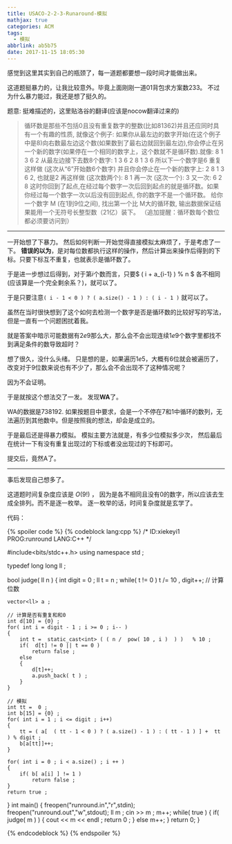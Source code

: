 ```yaml
---
title: USACO-2-2-3-Runaround-模拟
mathjax: true
categories: ACM
tags:
  - 模拟
abbrlink: ab5b75
date: 2017-11-15 18:05:30
---
```


感觉到这里其实到自己的瓶颈了，每一道题都要想一段时间才能做出来。

<!--more--> 

这道题挺暴力的，让我比较意外。毕竟上面刚刚一道01背包求方案数233。
不过为什么暴力能过，我还是想了挺久的。

题意: 挺难描述的，这里贴洛谷的翻译(应该是nocow翻译过来的)
>循环数是那些不包括0且没有重复数字的整数(比如81362)并且还应同时具有一个有趣的性质, 就像这个例子:
>如果你从最左边的数字开始(在这个例子中是8)向右数最左边这个数(如果数到了最右边就回到最左边),你会停止在另一个新的数字(如果停在一个相同的数字上，这个数就不是循环数).就像: 8 1 3 6 2 从最左边接下去数8个数字: 1 3 6 2 8 1 3 6 所以下一个数字是6
>重复这样做 (这次从“6”开始数6个数字) 并且你会停止在一个新的数字上: 2 8 1 3 6 2, 也就是2
>再这样做 (这次数两个): 8 1
>再一次 (这次一个): 3
>又一次: 6 2 8 这时你回到了起点,在经过每个数字一次后回到起点的就是循环数。如果你经过每一个数字一次以后没有回到起点, 你的数字不是一个循环数。
>给你一个数字 M (在1到9位之间), 找出第一个比 M大的循环数, 输出数据保证结果能用一个无符号长整型数（21亿）装下。 
>（追加提醒：循环数每个数位都必须要访问到）

-----


一开始想了下暴力。
然后如何判断一开始觉得直接模拟太麻烦了，于是考虑了一下。
**错误的以为**，是对每位数都执行这样的操作，然后计算出来操作后得到的下标。只要下标互不重复，也就表示是循环数了。

于是进一步想过后得到，对于第$i$个数而言，只要$ ( i + a\_{i-1} ) % n $ 各不相同(应该算是一个完全剩余系？)，就可以了。

于是只要注意` ( i - 1 < 0 ) ? ( a.size() - 1 ) : ( i - 1 ) `  就可以了。

虽然在当时很快想到了这个如何去检测一个数字是否是循环数的比较好写的写法，但是一直有一个问题困扰着我。

就是答案中暗示可能数据有$2e9$那么大，那么会不会出现连续$1e9$个数字里都找不到满足条件的数导致超时？


想了很久，没什么头绪。
只是想的是，如果遍历$1e5$，大概有6位就会被遍历了，改变对于9位数来说也有不少了，那么会不会出现不了这种情况呢？

因为不会证明。

于是就按这个想法交了一发。
发现**WA**了。

WA的数据是$738192$.
如果按题目中要求，会是一个不停在7和1中循环的数列，无法遍历到其他数中。但是按照我的想法，却会是成立的。

于是最后还是得暴力模拟。
模拟主要方法就是，有多少位模拟多少次， 然后最后在统计一下有没有重复出现过的下标或者没出现过的下标即可。

提交后，竟然A了。



-----

事后发现自己想多了。

这道题时间复杂度应该是 $O(9!)$ ， 因为是各不相同且没有$0$的数字，所以应该去生成全排列。而不是逐一枚举。
逐一枚举的话，时间复杂度就是玄学了。


代码：


{% spoiler code %}
{% codeblock lang:cpp %} 
/*
ID:xiekeyi1
PROG:runround
LANG:C++
*/

#include<bits/stdc++.h>
using namespace std ;

typedef long long ll ; 

bool judge( ll n )
{
	int digit = 0 ;
	ll t = n ;
	while( t != 0 )
		t /= 10 , digit++; // 计算位数
	
	vector<ll> a ;

	// 计算是否有重复和和0
	int d[10] = {0} ; 
	for( int i = digit - 1 ; i >= 0 ; i-- )
	{
		int t =  static_cast<int> ( ( n /  pow( 10 , i )  ) )   % 10 ; 
		if(  d[t] != 0 || t == 0 )
			return false ;
		else
		{
			d[t]++;
			a.push_back( t ) ; 
		}
	}

	// 模拟
	int tt =  0 ; 
	int b[15] = {0} ; 
	for( int i = 1 ; i <= digit ; i++)
	{
		tt = ( a[  ( tt - 1 < 0 ) ? ( a.size() - 1 ) : ( tt - 1 ) ] +  tt ) % digit ; 
		b[a[tt]]++;
	}

	for( int i = 0 ; i < a.size() ; i ++ )
	{
		if( b[ a[i] ] != 1 )
			return false ;
	}
	return true ;
}
int main()
{
	freopen("runround.in","r",stdin);
	freopen("runround.out","w",stdout);
	ll m ;
	cin >> m ;
	m++;
	while( true )
	{
		if( judge( m ) )
		{
			cout << m << endl ; 
			return 0 ;
		}
		else
			m++;
	}
	return 0; 
}

{% endcodeblock %} 
{% endspoiler %}
